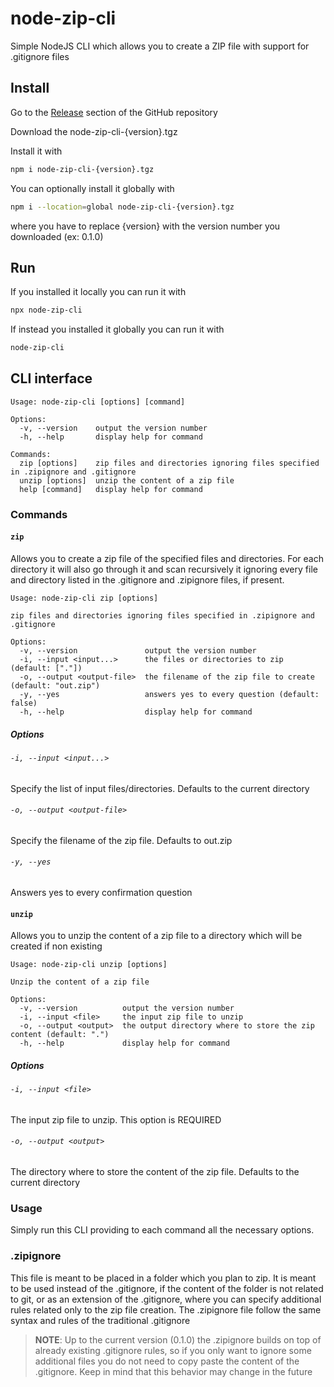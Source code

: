 # node-zip-cli
Simple NodeJS CLI which allows you to create a ZIP file with support for .gitignore files

## Install

Go to the [Release](https://github.com/matteosacchetto/node-zip-cli/releases) section of the GitHub repository

Download the node-zip-cli-{version}.tgz

Install it with

```bash
npm i node-zip-cli-{version}.tgz
```

You can optionally install it globally with
```bash
npm i --location=global node-zip-cli-{version}.tgz
```

where you have to replace {version} with the version number you downloaded (ex: 0.1.0) 

## Run

If you installed it locally you can run it with

```bash
npx node-zip-cli
```

If instead you installed it globally you can run it with
```bash
node-zip-cli
```

## CLI interface

```
Usage: node-zip-cli [options] [command]

Options:
  -v, --version    output the version number
  -h, --help       display help for command

Commands:
  zip [options]    zip files and directories ignoring files specified in .zipignore and .gitignore
  unzip [options]  unzip the content of a zip file
  help [command]   display help for command
```

### Commands

#### `zip`

Allows you to create a zip file of the specified files and directories. For each directory it will also go through it and scan recursively it ignoring every file and directory listed in the .gitignore and .zipignore files, if present.

```
Usage: node-zip-cli zip [options]

zip files and directories ignoring files specified in .zipignore and .gitignore

Options:
  -v, --version               output the version number
  -i, --input <input...>      the files or directories to zip (default: ["."])
  -o, --output <output-file>  the filename of the zip file to create (default: "out.zip")
  -y, --yes                   answers yes to every question (default: false)
  -h, --help                  display help for command
```

##### Options

###### `-i, --input <input...>`

Specify the list of input files/directories. Defaults to the current directory

###### `-o, --output <output-file>`

Specify the filename of the zip file. Defaults to out.zip

###### `-y, --yes`

Answers yes to every confirmation question

#### `unzip`

Allows you to unzip the content of a zip file to a directory which will be created if non existing

```
Usage: node-zip-cli unzip [options]

Unzip the content of a zip file

Options:
  -v, --version          output the version number
  -i, --input <file>     the input zip file to unzip
  -o, --output <output>  the output directory where to store the zip content (default: ".")
  -h, --help             display help for command
```

##### Options

###### `-i, --input <file>`

The input zip file to unzip. This option is REQUIRED

###### `-o, --output <output>`

The directory where to store the content of the zip file. Defaults to the current directory

### Usage

Simply run this CLI providing to each command all the necessary options.

### .zipignore

This file is meant to be placed in a folder which you plan to zip. It is meant to be used instead of the .gitignore, if the content of the folder is not related to git, or as an extension of the .gitignore, where you can specify additional rules related only to the zip file creation. The .zipignore file follow the same syntax and rules of the traditional .gitignore

> **NOTE**: Up to the current version (0.1.0) the .zipignore builds on top of already existing .gitignore rules, so if you only want to ignore some additional files you do not need to copy paste the content of the .gitignore. Keep in mind that this behavior may change in the future
